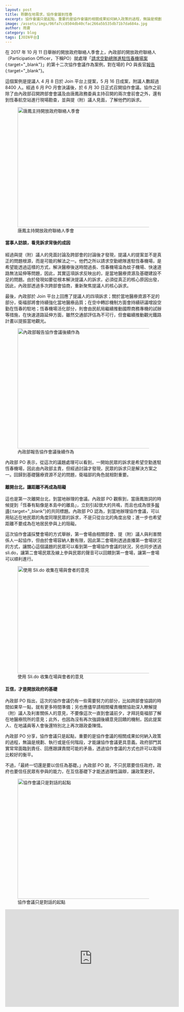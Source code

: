 ```yaml
---
layout: post
title: 聆聽在地需求，協作會議到恆春
excerpt: 協作會議只是起點，重要的是協作會議的相關成果如何納入政策的過程，無論是規劃、執行或是任何階段，才能讓協作會議更具意義。
image: /assets/imgs/06fa7cc8504db40cfac266a5b535db71b7da684a.jpg
author: 雨蒼
category: blog
tags: [JOIN平台]
---
```


在 2017 年 10 月 11 日舉辦的開放政府聯絡人季會上，內政部的開放政府聯絡人（Participation Officer，下稱PO）就處理「[請求空勤總隊進駐恆春機場案](https://join.gov.tw/idea/detail/7b6acbe5-93f5-4e6c-b4a9-d3f6c4e05c80){:target="_blank"}」的第十二次協作會議作為案例，對在場的 PO 與長官[報告](https://issuu.com/pdis.tw/docs/20171011________________){:target="_blank"}。

這個案例是提議人 4 月 8 日於 Join 平台上提案，5 月 16 日成案，附議人數超過 8400 人。經過 6 月 PO 月會決議後，於 6 月 30 日正式召開協作會議。協作之前除了由內政部召開跨部會會議及由唐鳳政務委員主持召開的兩次會前會之外，還有到恆春航空站進行現場勘查，並與提（附）議人見面，了解他們的訴求。

<figure>
  <img src="https://talk.pdis.nat.gov.tw/uploads/default/original/1X/09ad3c93010629ee0422d5c6eccc331f163901b7.JPG" width="690" height="388" alt="唐鳳主持開放政府聯絡人季會">
  <figcaption>唐鳳主持開放政府聯絡人季會</figcaption>
</figure>

#### 當事人訪談，看見訴求背後的成因

經過與提（附）議人的見面討論及跨部會的討論後才發現，提議人的提案並不是真正的問題根源，而是可能的解法之一。他們之所以請求空勤總隊進駐恆春機場，是希望能透過這樣的方式，解決醫療後送時間過長、恆春機場淪為蚊子機場、快速道路無法延伸等問題，因此，其實這項訴求反映出的，是當地醫療資源及基礎建設不足的問題。由於發現如要從根本解決提議人的訴求，必須從真正的核心原因出發，因此，內政部透過多次跨部會協商，重新聚焦提議人的核心訴求。

最後，內政部於 Join 平台上回應了提議人的四項訴求；關於當地醫療資源不足的部分，衛福部將會持續強化當地醫療品質；在空中轉診機制方面會持續研議增設空勤在恆春的駐地；恆春機場活化部分，則會由民航局繼續推動國際商務專機的試辦等措施，在快速道路延伸方面，雖然交通部評估為不可行，但會繼續推動觀光鐵路計畫以提振當地觀光。

<figure>
<img src="https://talk.pdis.nat.gov.tw/uploads/default/original/1X/2d3f72d3584856ca06a4afedd0b0418ba69f69a9.JPG" width="690" height="388" alt="內政部報告協作會議後續作為">
<figcaption>內政部報告協作會議後續作為</figcaption>
</figure>

內政部 PO 表示，從這次的議題處理可以看到，一開始民眾的訴求是希望空勤進駐恆春機場，因此由內政部主責，但經過討論才發現，民眾的訴求只是解決方案之一。回歸到基礎醫療資源不足的問題，衛福部的角色就相對重要。

#### 離開台北，讓距離不再成為阻礙

這也是第一次離開台北，到當地辦理的會議。內政部 PO 觀察到，當唐鳳致詞的時候提到「恆春有點像是本島中的離島」，立刻引起很大的共鳴，而且也成為很多[報導](http://news.ltn.com.tw/news/politics/breakingnews/2116499){:target="_blank"}的共同標題。內政部 PO 認為，到當地辦理協作會議，可以用貼近在地民眾的角度同理民眾的訴求，不是只從台北的角度出發；進一步也希望距離不要成為在地居民參與上的阻礙。

這次協作會議採雙會場的方式舉辦，第一會場由相關部會、提（附）議人與利害關係人一起協作，但由於會場容納人數有限，因此第二會場則透過直播第一會場狀況的方式，讓關心這個議題的民眾可以看到第一會場協作會議的狀況，另也同步透過 sli.do，讓第二會場民眾及線上參與民眾的聲音可以回饋到第一會場，讓第一會場可以順利進行。

<figure>
  <img src="https://talk.pdis.nat.gov.tw/uploads/default/original/1X/6827611832a023891469c85146200f44678a830e.jpg" width="690" height="346" alt="使用 Sli.do 收集在場與會者的意見">
  <figcaption>使用 Sli.do 收集在場與會者的意見</figcaption>
</figure>

#### 互信，才是開放政府的基礎

內政部 PO 指出，這次的協作會議仍有一些需要努力的部分，比如跨部會協調的時間如果早一點，就有更多時間準備；另也應儘早請相關權責機關協助深入瞭解提（附）議人及利害關係人的意見，不要像這次一直到會議前夕，才拜託衛福部了解在地醫療院所的意見；此外，也因為沒有再次強調後續意見回饋的機制，因此提案人、在地議員等人會後還特別北上再次跟政委陳情。

內政部 PO 分享，協作會議只是起點，重要的是協作會議的相關成果如何納入政策的過程，無論是規劃、執行或是任何階段，才能讓協作會議更具意義。政府部門其實常常面臨到責任、回應跟課責間可能的矛盾，透過協作會議的方式也許可以取得比較好的衡平。

不過，「最終一切還是要以信任為基礎。」內政部 PO 說，不只民眾要信任政府，政府也要信任民眾有參與的能力，在互信基礎下才能透過理性論辯，讓政策更好。

<figure>
  <img src="/assets/imgs/06fa7cc8504db40cfac266a5b535db71b7da684a.jpg" width="690" height="388" alt="協作會議只是對話的起點">
  <figcaption>協作會議只是對話的起點</figcaption>
</figure>

<iframe width="560" height="315" src="https://www.youtube.com/embed/PUjIJr9gEZk" frameborder="0" allowfullscreen></iframe>
